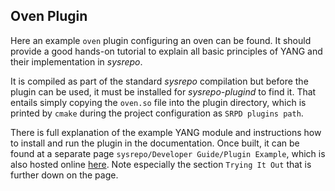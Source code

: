 ## Oven Plugin

Here an example `oven` plugin configuring an oven can be found. It should provide a good hands-on tutorial
to explain all basic principles of YANG and their implementation in *sysrepo*.

It is compiled as part of the standard *sysrepo* compilation but before the plugin can be used, it must
be installed for *sysrepo-plugind* to find it. That entails simply copying the `oven.so` file into the
plugin directory, which is printed by `cmake` during the project configuration as `SRPD plugins path`.

There is full explanation of the example YANG module and instructions how to install and run the plugin in
the documentation. Once built, it can be found at a separate page `sysrepo/Developer Guide/Plugin Example`,
which is also hosted online [here](https://netopeer.liberouter.org/doc/sysrepo/master/html/example.html).
Note especially the section `Trying It Out` that is further down on the page.
